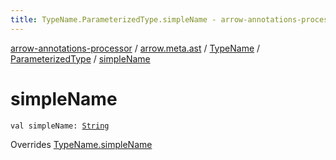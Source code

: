 ```yaml
---
title: TypeName.ParameterizedType.simpleName - arrow-annotations-processor
---
```


[arrow-annotations-processor](../../../index.html) / [arrow.meta.ast](../../index.html) / [TypeName](../index.html) / [ParameterizedType](index.html) / [simpleName](./simple-name.html)

# simpleName

`val simpleName: `[`String`](https://kotlinlang.org/api/latest/jvm/stdlib/kotlin/-string/index.html)

Overrides [TypeName.simpleName](../simple-name.html)

